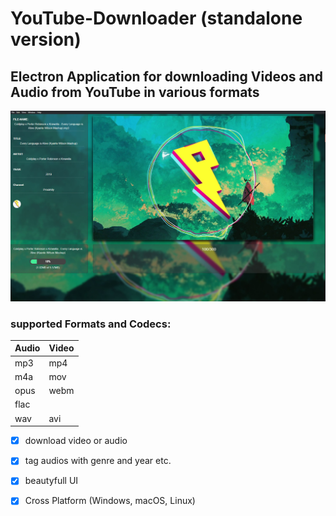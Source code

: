 # YouTube-Downloader (standalone version)

## Electron Application for downloading Videos and Audio from  YouTube in various formats

<img src="./.github/ytdl UI.jpg">

### supported Formats and Codecs:
| Audio | Video  |
| ----- | ------ |
| mp3   | mp4    |
| m4a   | mov    |
| opus  | webm   |
| flac  |        |
| wav   | avi    |

- [x] download video or audio
- [x] tag audios with genre and year etc.
- [x] beautyfull UI
- [x] Cross Platform (Windows, macOS, Linux)


<!-- ---------------------------------------------- -->
<link rel="stylesheet" type="text/css" href="./style.css">